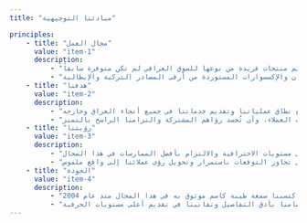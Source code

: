 ```yaml
---
title: "مبادئنا التوجيهية"

principles:
    - title: "مجال العمل"
      value: "item-1"
      description:
          - "نحن في طليعة الشركات العراقية المتخصصة في تصنيع الأثاث المنزلي والمطابخ والتصميم الداخلي والخشب والمرمر الصناعي. نفخر بشراكاتنا الحصرية مع وكالات تجارية دولية رائدة في هذا القطاع، مما يتيح لنا تقديم منتجات فريدة من نوعها للسوق العراقي لم تكن متوفرة سابقاً."
          - "تشمل خبرتنا مجموعة واسعة من تصاميم المطابخ، بدءاً من التصاميم العصرية وصولاً إلى الكلاسيكية وشبه الكلاسيكية والفاخرة. كما نتميز بتنفيذ تصاميم داخلية مخصصة، وأبواب، وأثاث للمؤسسات التعليمية والصحية، وغرف النوم، ومنتجات المرمر الصناعي عالية الجودة. من خلال شراكاتنا العالمية المرموقة، نضمن أعلى معايير الجودة والتميز في مجالات مثل الإضاءة وورق الجدران والإكسسوارات المستوردة من أرقى المصادر التركية والإيطالية."
    - title: "هدفنا"
      value: "item-2"
      description:
          - "هدفنا الرئيسي هو بناء اسم مرموق من خلال تقديم أعمال استثنائية لعملائنا في العراق وخارجه. نسعى، وفق خطة استراتيجية مُحكمة، إلى توسيع نطاق عملياتنا وتقديم خدماتنا في جميع أنحاء العراق وخارجه."
          - "تتمحور منهجيتنا حول وضع العميل في صميم اهتمامنا، حيث نؤمن بأهمية بناء شراكات تعاونية وثيقة مع عملائنا لفهم احتياجاتهم بدقة. نحرص على التحسين المستمر لنهجنا من خلال الاستماع إلى ملاحظاتهم وآرائهم. من خلال تبني الابتكار والمرونة والتواصل المفتوح، نضمن أن تتجاوز نتائج أعمالنا توقعات العملاء، وأن تُجسد رؤاهم المشتركة والتزامنا الراسخ بالتميز."
    - title: "رؤيتنا"
      value: "item-3"
      description:
          - "نسعى إلى أن نكون الخيار الأول والمفضل في عالم الأثاث المنزلي وتصميم المطابخ والديكور الداخلي. تعتمد رؤيتنا على تقديم خدمات استثنائية بأعلى مستويات الاحترافية والالتزام بأفضل الممارسات في هذا المجال."
          - "نطمح في صميم رؤيتنا إلى توسيع نطاق تأثيرنا إلى أبعد الحدود، لضمان أن تعكس كل مساحة نُساهم في تصميمها التزامنا بالجودة ورضا العملاء. من خلال تبني الابتكار والمرونة والتواصل الفعال، نهدف إلى تجاوز التوقعات باستمرار وتحويل رؤى عملائنا إلى واقع ملموس."
    - title: "الجودة"
      value: "item-4"
      description:
          - "نولي أقصى درجات الاهتمام للجودة والجمالية في جميع جوانب عملنا، ونلتزم بذلك التزاماً راسخاً. نسعى باستمرار إلى تعزيز الجودة والدقة في كل ما نقوم به من خلال عمليات مُحكمة التخصص تُطوَّر باستمرار لتلبية الاحتياجات المتنوعة لعملائنا. بفضل خبرتنا الواسعة في تصميم وتصنيع وتنفيذ مشاريع الأثاث المنزلي، بما في ذلك المطابخ والديكور، اكتسبنا سمعة طيبة كاسم موثوق به في هذا المجال منذ عام 2004."
          - "ينعكس التزامنا بالتميز في سياسة الجودة الصارمة التي نتبعها، والتي تشمل عمليات التفتيش الدورية، والرقابة الدقيقة على سير العمل، ومتابعة التقدم المحرز. نلتزم التزاماً عميقاً بضمان رضا العملاء التام عن الخدمات التي نقدمها، ونسعى دائماً إلى تجاوز توقعاتهم من خلال اهتمامنا بأدق التفاصيل وتفانينا في تقديم أعلى مستويات الحرفية."
---
```


